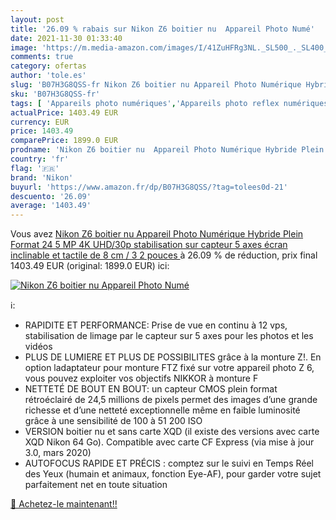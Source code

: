 ```yaml
---
layout: post
title: '26.09 % rabais sur Nikon Z6 boitier nu  Appareil Photo Numé'
date: 2021-11-30 01:33:40
image: 'https://m.media-amazon.com/images/I/41ZuHFRg3NL._SL500_._SL400_.jpg'
comments: true
category: ofertas
author: 'tole.es'
slug: 'B07H3G8QSS-fr Nikon Z6 boitier nu Appareil Photo Numérique Hybride Plein...'
sku: 'B07H3G8QSS-fr'
tags: [ 'Appareils photo numériques','Appareils photo reflex numériques','Compacts hybrides','High-Tech','Photo et caméscopes','nikon', ]
actualPrice: 1403.49 EUR
currency: EUR
price: 1403.49
comparePrice: 1899.0 EUR
prodname: 'Nikon Z6 boitier nu  Appareil Photo Numérique Hybride Plein Format  24 5 MP  4K UHD/30p  stabilisation sur capteur 5 axes  écran inclinable et tactile de 8 cm / 3 2 pouces '
country: 'fr'
flag: '🇫🇷'
brand: 'Nikon'
buyurl: 'https://www.amazon.fr/dp/B07H3G8QSS/?tag=tolees0d-21'
descuento: '26.09'
average: '1403.49'
---
```


Vous avez [Nikon Z6 boitier nu  Appareil Photo Numérique Hybride Plein Format  24 5 MP  4K UHD/30p  stabilisation sur capteur 5 axes  écran inclinable et tactile de 8 cm / 3 2 pouces ](https://www.amazon.fr/dp/B07H3G8QSS/?tag=tolees0d-21)  à  26.09 % de réduction, prix final  1403.49 EUR (original: 1899.0 EUR) ici:

[![Nikon Z6 boitier nu  Appareil Photo Numé](https://m.media-amazon.com/images/I/41ZuHFRg3NL._SL500_._SL400_.jpg)](https://www.amazon.fr/dp/B07H3G8QSS/?tag=tolees0d-21)

ℹ️:

- RAPIDITE ET PERFORMANCE: Prise de vue en continu à 12 vps, stabilisation de limage par le capteur sur 5 axes pour les photos et les vidéos
- PLUS DE LUMIERE ET PLUS DE POSSIBILITES grâce à la monture Z!. En option ladaptateur pour monture FTZ fixé sur votre appareil photo Z 6, vous pouvez exploiter vos objectifs NIKKOR à monture F
- NETTETÉ DE BOUT EN BOUT: un capteur CMOS plein format rétroéclairé de 24,5 millions de pixels permet des images d’une grande richesse et d’une netteté exceptionnelle même en faible luminosité grâce à une sensibilité de 100 à 51 200 ISO
- VERSION boitier nu et sans carte XQD (il existe des versions avec carte XQD Nikon 64 Go). Compatible avec carte CF Express (via mise à jour 3.0, mars 2020)
- AUTOFOCUS RAPIDE ET PRÉCIS : comptez sur le suivi en Temps Réel des Yeux (humain et animaux, fonction Eye-AF), pour garder votre sujet parfaitement net en toute situation

[🛒 Achetez-le maintenant!!](https://www.amazon.fr/dp/B07H3G8QSS/?tag=tolees0d-21)
